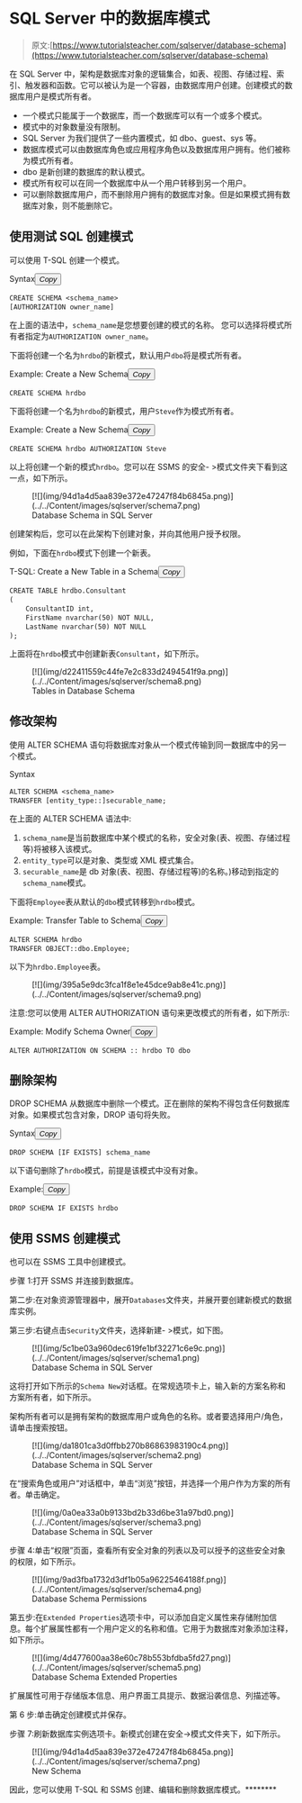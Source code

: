 # SQL Server 中的数据库模式

> 原文:[https://www.tutorialsteacher.com/sqlserver/database-schema](https://www.tutorialsteacher.com/sqlserver/database-schema)

在 SQL Server 中，架构是数据库对象的逻辑集合，如表、视图、存储过程、索引、触发器和函数。它可以被认为是一个容器，由数据库用户创建。创建模式的数据库用户是模式所有者。

*   一个模式只能属于一个数据库，而一个数据库可以有一个或多个模式。
*   模式中的对象数量没有限制。
*   SQL Server 为我们提供了一些内置模式，如 dbo、guest、sys 等。
*   数据库模式可以由数据库角色或应用程序角色以及数据库用户拥有。他们被称为模式所有者。
*   dbo 是新创建的数据库的默认模式。
*   模式所有权可以在同一个数据库中从一个用户转移到另一个用户。
*   可以删除数据库用户，而不删除用户拥有的数据库对象。但是如果模式拥有数据库对象，则不能删除它。

## 使用测试 SQL 创建模式

可以使用 T-SQL 创建一个模式。

Syntax<button class="copy-btn pull-right" title="Copy example code">*Copy*</button> 

```
CREATE SCHEMA <schema_name> 
[AUTHORIZATION owner_name] 
```

在上面的语法中，`schema_name`是您想要创建的模式的名称。 您可以选择将模式所有者指定为`AUTHORIZATION owner_name`。

下面将创建一个名为`hrdbo`的新模式，默认用户`dbo`将是模式所有者。

Example: Create a New Schema<button class="copy-btn pull-right" title="Copy example code">*Copy*</button> 

```
CREATE SCHEMA hrdbo 
```

下面将创建一个名为`hrdbo`的新模式，用户`Steve`作为模式所有者。

Example: Create a New Schema<button class="copy-btn pull-right" title="Copy example code">*Copy*</button> 

```
CREATE SCHEMA hrdbo AUTHORIZATION Steve 
```

以上将创建一个新的模式`hrdbo`。您可以在 SSMS 的安全- >模式文件夹下看到这一点，如下所示。

<figure>[![](img/94d1a4d5aa839e372e47247f84b6845a.png)](../../Content/images/sqlserver/schema7.png)

<figcaption>Database Schema in SQL Server</figcaption>

</figure>

创建架构后，您可以在此架构下创建对象，并向其他用户授予权限。

例如，下面在`hrdbo`模式下创建一个新表。

T-SQL: Create a New Table in a Schema<button class="copy-btn pull-right" title="Copy example code">*Copy*</button> 

```
CREATE TABLE hrdbo.Consultant
(  
    ConsultantID int,
    FirstName nvarchar(50) NOT NULL,  
    LastName nvarchar(50) NOT NULL
); 
```

上面将在`hrdbo`模式中创建新表`Consultant`，如下所示。

<figure>[![](img/d22411559c44fe7e2c833d2494541f9a.png)](../../Content/images/sqlserver/schema8.png)

<figcaption>Tables in Database Schema</figcaption>

</figure>

## 修改架构

使用 ALTER SCHEMA 语句将数据库对象从一个模式传输到同一数据库中的另一个模式。

Syntax

```
ALTER SCHEMA <schema_name>
TRANSFER [entity_type::]securable_name; 
```

在上面的 ALTER SCHEMA 语法中:

1.  `schema_name`是当前数据库中某个模式的名称，安全对象(表、视图、存储过程等)将被移入该模式。
2.  `entity_type`可以是对象、类型或 XML 模式集合。
3.  `securable_name`是 db 对象(表、视图、存储过程等)的名称。)移动到指定的`schema_name`模式。

下面将`Employee`表从默认的`dbo`模式转移到`hrdbo`模式。

Example: Transfer Table to Schema<button class="copy-btn pull-right" title="Copy example code">*Copy*</button> 

```
ALTER SCHEMA hrdbo
TRANSFER OBJECT::dbo.Employee; 
```

以下为`hrdbo.Employee`表。

<figure>[![](img/395a5e9dc3fca1f8e1e45dce9ab8e41c.png)](../../Content/images/sqlserver/schema9.png)</figure>

注意:您可以使用 ALTER AUTHORIZATION 语句来更改模式的所有者，如下所示:

Example: Modify Schema Owner<button class="copy-btn pull-right" title="Copy example code">*Copy*</button> 

```
ALTER AUTHORIZATION ON SCHEMA :: hrdbo TO dbo 
```

## 删除架构

DROP SCHEMA 从数据库中删除一个模式。正在删除的架构不得包含任何数据库对象。如果模式包含对象，DROP 语句将失败。

Syntax<button class="copy-btn pull-right" title="Copy example code">*Copy*</button> 

```
DROP SCHEMA [IF EXISTS] schema_name 
```

以下语句删除了`hrdbo`模式，前提是该模式中没有对象。

Example:<button class="copy-btn pull-right" title="Copy example code">*Copy*</button> 

```
DROP SCHEMA IF EXISTS hrdbo 
```

## 使用 SSMS 创建模式

也可以在 SSMS 工具中创建模式。

步骤 1:打开 SSMS 并连接到数据库。

第二步:在对象资源管理器中，展开`Databases`文件夹，并展开要创建新模式的数据库实例。

第三步:右键点击`Security`文件夹，选择新建- >模式，如下图。

<figure>[![](img/5c1be03a960dec619fe1bf32271c6e9c.png)](../../Content/images/sqlserver/schema1.png)

<figcaption>Database Schema in SQL Server</figcaption>

</figure>

这将打开如下所示的`Schema New`对话框。在常规选项卡上，输入新的方案名称和方案所有者，如下所示。

架构所有者可以是拥有架构的数据库用户或角色的名称。或者要选择用户/角色，请单击搜索按钮。

<figure>[![](img/da1801ca3d0ffbb270b86863983190c4.png)](../../Content/images/sqlserver/schema2.png)

<figcaption>Database Schema in SQL Server</figcaption>

</figure>

在“搜索角色或用户”对话框中，单击“浏览”按钮，并选择一个用户作为方案的所有者。单击确定。

<figure>[![](img/0a0ea33a0b9133bd2b33d6be31a97bd0.png)](../../Content/images/sqlserver/schema3.png)

<figcaption>Database Schema in SQL Server</figcaption>

</figure>

步骤 4:单击“权限”页面，查看所有安全对象的列表以及可以授予的这些安全对象的权限，如下所示。

<figure>[![](img/9ad3fba1732d3df1b05a96225464188f.png)](../../Content/images/sqlserver/schema4.png)

<figcaption>Database Schema Permissions</figcaption>

</figure>

第五步:在`Extended Properties`选项卡中，可以添加自定义属性来存储附加信息。每个扩展属性都有一个用户定义的名称和值。它用于为数据库对象添加注释，如下所示。

<figure>[![](img/4d477600aa38e60c78b553bfdba5fd27.png)](../../Content/images/sqlserver/schema5.png)

<figcaption>Database Schema Extended Properties</figcaption>

</figure>

扩展属性可用于存储版本信息、用户界面工具提示、数据沿袭信息、列描述等。

第 6 步:单击确定创建模式并保存。

步骤 7:刷新数据库实例选项卡。新模式创建在安全->模式文件夹下，如下所示。

<figure>[![](img/94d1a4d5aa839e372e47247f84b6845a.png)](../../Content/images/sqlserver/schema7.png)

<figcaption>New Schema</figcaption>

</figure>

因此，您可以使用 T-SQL 和 SSMS 创建、编辑和删除数据库模式。********